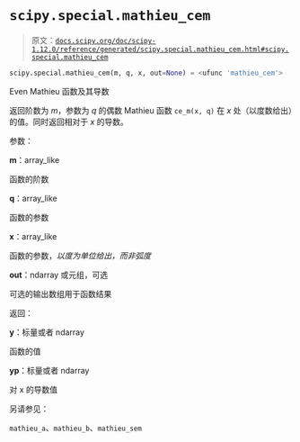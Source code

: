 # `scipy.special.mathieu_cem`

> 原文：[`docs.scipy.org/doc/scipy-1.12.0/reference/generated/scipy.special.mathieu_cem.html#scipy.special.mathieu_cem`](https://docs.scipy.org/doc/scipy-1.12.0/reference/generated/scipy.special.mathieu_cem.html#scipy.special.mathieu_cem)

```py
scipy.special.mathieu_cem(m, q, x, out=None) = <ufunc 'mathieu_cem'>
```

Even Mathieu 函数及其导数

返回阶数为 *m*，参数为 *q* 的偶数 Mathieu 函数 `ce_m(x, q)` 在 *x* 处（以度数给出）的值。同时返回相对于 *x* 的导数。

参数：

**m**：array_like

函数的阶数

**q**：array_like

函数的参数

**x**：array_like

函数的参数，*以度为单位给出，而非弧度*

**out**：ndarray 或元组，可选

可选的输出数组用于函数结果

返回：

**y**：标量或者 ndarray

函数的值

**yp**：标量或者 ndarray

对 x 的导数值

另请参见：

`mathieu_a`、`mathieu_b`、`mathieu_sem`
